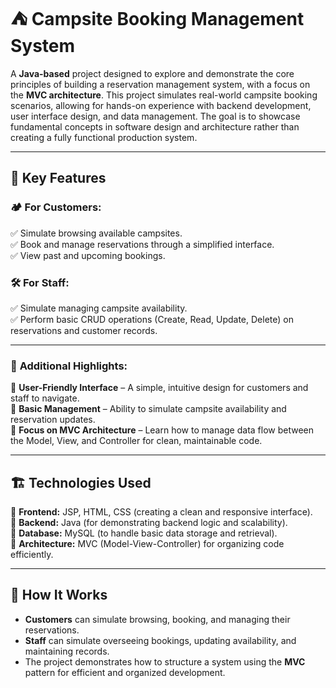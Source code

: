 # ⛺ **Campsite Booking Management System**  

A **Java-based** project designed to explore and demonstrate the core principles of building a reservation management system, with a focus on the **MVC architecture**. This project simulates real-world campsite booking scenarios, allowing for hands-on experience with backend development, user interface design, and data management. The goal is to showcase fundamental concepts in software design and architecture rather than creating a fully functional production system.

---
## 🚀 **Key Features**  
### 🏕️ **For Customers:**  
✅ Simulate browsing available campsites.  
✅ Book and manage reservations through a simplified interface.  
✅ View past and upcoming bookings.  

### 🛠️ **For Staff:**  
✅ Simulate managing campsite availability.  
✅ Perform basic CRUD operations (Create, Read, Update, Delete) on reservations and customer records.  

---
### 🎯 **Additional Highlights:**  
🔹 **User-Friendly Interface** – A simple, intuitive design for customers and staff to navigate.  
🔹 **Basic Management** – Ability to simulate campsite availability and reservation updates.  
🔹 **Focus on MVC Architecture** – Learn how to manage data flow between the Model, View, and Controller for clean, maintainable code.

---
## 🏗️ **Technologies Used**  
🔹 **Frontend:** JSP, HTML, CSS (creating a clean and responsive interface).  
🔹 **Backend:** Java (for demonstrating backend logic and scalability).  
🔹 **Database:** MySQL (to handle basic data storage and retrieval).  
🔹 **Architecture:** MVC (Model-View-Controller) for organizing code efficiently.  

---
## 📌 **How It Works**  
- **Customers** can simulate browsing, booking, and managing their reservations.  
- **Staff** can simulate overseeing bookings, updating availability, and maintaining records.  
- The project demonstrates how to structure a system using the **MVC** pattern for efficient and organized development.
